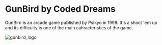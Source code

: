 # GunBird by Coded Dreams

GunBird is an arcade game published by Psikyo in 1998.
It's a shoot 'em up and its difficulty is one of the main cahracteristics of the game.

![gunbird_logo](http://vignette2.wikia.nocookie.net/logopedia/images/c/ca/Gunbird_Logo_1_a.gif/revision/latest?cb=20140222000741)
